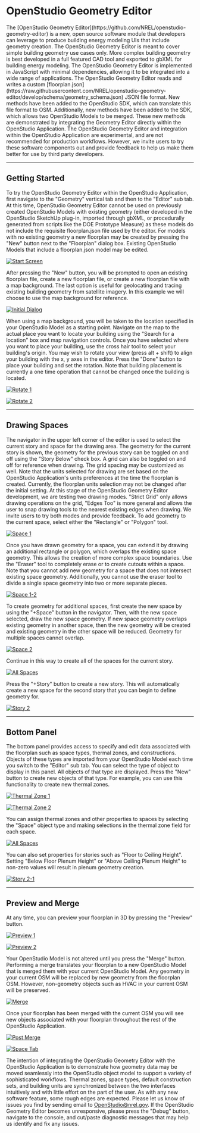 <h1>OpenStudio Geometry Editor</h1>
The [OpenStudio Geometry Editor](https://github.com/NREL/openstudio-geometry-editor) is a new, open source software module that developers can leverage to produce building energy modeling UIs that include geometry creation.  The OpenStudio Geometry Editor is meant to cover simple building geometry use cases only.  More complex building geometry is best developed in a full featured CAD tool and exported to gbXML for building energy modeling.  The OpenStudio Geometry Editor is implemented in JavaScript with minimal dependencies, allowing it to be integrated into a wide range of applications.  The OpenStudio Geometry Editor reads and writes a custom [floorplan.json](https://raw.githubusercontent.com/NREL/openstudio-geometry-editor/develop/schema/geometry_schema.json) JSON file format.  New methods have been added to the OpenStudio SDK, which can translate this file format to OSM.  Additionally, new methods have been added to the SDK, which allows two OpenStudio Models to be merged.  These new methods are demonstrated by integrating the Geometry Editor directly within the OpenStudio Application.  The OpenStudio Geometry Editor and integration within the OpenStudio Application are experimental, and are not recommended for production workflows.  However, we invite users to try these software components out and provide feedback to help us make them better for use by third party developers.

------

## Getting Started
To try the OpenStudio Geometry Editor within the OpenStudio Application, first navigate to the "Geometry" vertical tab and then to the "Editor" sub tab.  At this time, OpenStudio Geometry Editor cannot be used on previously created OpenStudio Models with existing geometry (either developed in the OpenStudio SketchUp plug-in, imported through gbXML, or procedurally generated from scripts like the DOE Prototype Measure) as these models do not include the requisite floorplan.json file used by the editor.  For models with no existing geometry a new floorplan may be created by pressing the "New" button next to the "Floorplan" dialog box.  Existing OpenStudio Models that include a floorplan.json model may be edited.

[![Start Screen](img/geometry_editor/start_screen.png "Start Screen")](img/geometry_editor/start_screen.png)

After pressing the "New" button, you will be prompted to open an existing floorplan file, create a new floorplan file, or create a new floorplan file with a map background.  The last option is useful for geolocating and tracing existing building geometry from satellite imagery.  In this example we will choose to use the map background for reference.  

[![Initial Dialog](img/geometry_editor/initial_dialog.png "Initial Dialog")](img/geometry_editor/initial_dialog.png)

When using a map background, you will be taken to the location specified in your OpenStudio Model as a starting point.  Navigate on the map to the actual place you want to locate your building using the "Search for a location" box and map navigation controls. Once you have selected where you want to place your building, use the cross hair tool to select your building's origin.  You may wish to rotate your view (press alt + shift) to align your building with the x, y axes in the editor.  Press the "Done" button to place your building and set the rotation.  Note that building placement is currently a one time operation that cannot be changed once the building is located.

[![Rotate 1](img/geometry_editor/rotate1.png "Rotate 1")](img/geometry_editor/rotate1.png)

[![Rotate 2](img/geometry_editor/rotate2.png "Rotate 2")](img/geometry_editor/rotate2.png)

------

## Drawing Spaces
The navigator in the upper left corner of the editor is used to select the current story and space for the drawing area.  The geometry for the current story is shown, the geometry for the previous story can be toggled on and off using the "Story Below" check box.  A grid can also be toggled on and off for reference when drawing.  The grid spacing may be customized as well.  Note that the units selected for drawing are set based on the OpenStudio Application's units preferences at the time the floorplan is created.  Currently, the floorplan units selection may not be changed after the initial setting.  At this stage of the OpenStudio Geometry Editor development, we are testing two drawing modes.  "Strict Grid" only allows drawing operations on the grid, "Edges Too" is more general and allows the user to snap drawing tools to the nearest existing edges when drawing.  We invite users to try both modes and provide feedback.  To add geometry to the current space, select either the "Rectangle" or "Polygon" tool.

[![Space 1](img/geometry_editor/space1.png "Space 1")](img/geometry_editor/space1.png)

Once you have drawn geometry for a space, you can extend it by drawing an additional rectangle or polygon, which overlaps the existing space geometry.  This allows the creation of more complex space boundaries.  Use the "Eraser" tool to completely erase or to create cutouts within a space. Note that you cannot add new geometry for a space that does not intersect existing space geometry.  Additionally, you cannot use the eraser tool to divide a single space geometry into two or more separate pieces. 

[![Space 1-2](img/geometry_editor/space1-2.png "Space 1-2")](img/geometry_editor/space1-2.png)

To create geometry for additional spaces, first create the new space by using the "+Space" button in the navigator.  Then, with the new space selected, draw the new space geometry.  If new space geometry overlaps existing geometry in another space, then the new geometry will be created and existing geometry in the other space will be reduced.  Geometry for multiple spaces cannot overlap.  

[![Space 2](img/geometry_editor/space2.png "Space 2")](img/geometry_editor/space2.png)

Continue in this way to create all of the spaces for the current story.

[![All Spaces](img/geometry_editor/all_spaces.png "All Spaces")](img/geometry_editor/all_spaces.png)

Press the "+Story" button to create a new story.  This will automatically create a new space for the second story that you can begin to define geometry for.

[![Story 2](img/geometry_editor/story2.png "Story 2")](img/geometry_editor/story2.png)

------

## Bottom Panel
The bottom panel provides access to specify and edit data associated with the floorplan such as space types, thermal zones, and constructions.  Objects of these types are imported from your OpenStudio Model each time you switch to the "Editor" sub tab.  You can select the type of object to display in this panel.  All objects of that type are displayed.  Press the "New" button to create new objects of that type.  For example, you can use this functionality to create new thermal zones.

[![Thermal Zone 1](img/geometry_editor/thermal_zone-1.png "Thermal Zone 1")](img/geometry_editor/thermal_zone-1.png)

[![Thermal Zone 2](img/geometry_editor/thermal_zone-2.png "Thermal Zone 2")](img/geometry_editor/thermal_zone-2.png)

You can assign thermal zones and other properties to spaces by selecting the "Space" object type and making selections in the thermal zone field for each space.

[![All Spaces](img/geometry_editor/all_spaces.png "All Spaces")](img/geometry_editor/all_spaces.png)

You can also set properties for stories such as "Floor to Ceiling Height".  Setting "Below Floor Plenum Height" or "Above Ceiling Plenum Height" to non-zero values will result in plenum geometry creation.

[![Story 2-1](img/geometry_editor/story2-1.png "Story 2-1")](img/geometry_editor/story2-1.png)

------

## Preview and Merge
At any time, you can preview your floorplan in 3D by pressing the "Preview" button.  

[![Preview 1](img/geometry_editor/preview1.png "Preview 1")](img/geometry_editor/preview1.png)

[![Preview 2](img/geometry_editor/preview2.png "Preview 2")](img/geometry_editor/preview2.png)

Your OpenStudio Model is not altered until you press the "Merge" button.  Performing a merge translates your floorplan to a new OpenStudio Model that is merged them with your current OpenStudio Model.  Any geometry in your current OSM will be replaced by new geometry from the floorplan OSM.  However, non-geometry objects such as HVAC in your current OSM will be preserved.

[![Merge](img/geometry_editor/merge.png "Merge")](img/geometry_editor/merge.png)

Once your floorplan has been merged with the current OSM you will see new objects associated with your floorplan throughout the rest of the OpenStudio Application.

[![Post Merge](img/geometry_editor/post-merge.png "Post Merge")](img/geometry_editor/post-merge.png)

[![Space Tab](img/geometry_editor/space-tab.png "Space Tab")](img/geometry_editor/space-tab.png)

The intention of integrating the OpenStudio Geometry Editor with the OpenStudio Application is to demonstrate how geometry data may be moved seamlessly into the OpenStudio object model to support a variety of sophisticated workflows.  Thermal zones, space types, default construction sets, and building units are synchronized between the two interfaces intuitively and with little effort on the part of the user.  As with any new software feature, some rough edges are expected.  Please let us know of issues you find by sending email to [OpenStudio@nrel.gov](mailto:OpenStudio@nrel.gov).  If the OpenStudio Geometry Editor becomes unresponsive, please press the "Debug" button, navigate to the console, and cut/paste diagnostic messages that may help us identify and fix any issues. 

